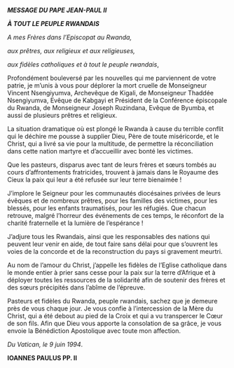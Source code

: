 ***MESSAGE DU PAPE JEAN-PAUL II***

***À TOUT LE PEUPLE RWANDAIS***

*A mes Frères dans l’Episcopat au Rwanda,*

*aux prêtres, aux religieux et aux religieuses,*

*aux fidèles catholiques et à tout le peuple rwandais*,

Profondément bouleversé par les nouvelles qui me parviennent de votre patrie, je m’unis à vous pour déplorer la mort cruelle de Monseigneur Vincent Nsengiyumva, Archevêque de Kigali, de Monseigneur Thaddée Nsengiyumva, Evêque de Kabgayi et Président de la Conférence épiscopale du Rwanda, de Monseigneur Joseph Ruzindana, Evêque de Byumba, et aussi de plusieurs prêtres et religieux.

La situation dramatique où est plongé le Rwanda à cause du terrible conflit qui le déchire me pousse à supplier Dieu, Père de toute miséricorde, et le Christ, qui a livré sa vie pour la multitude, de permettre la réconciliation dans cette nation martyre et d’accueillir avec bonté les victimes.

Que les pasteurs, disparus avec tant de leurs frères et sœurs tombés au cours d’affrontements fratricides, trouvent à jamais dans le Royaume des Cieux la paix qui leur a été refusée sur leur terre bienaimée !

J’implore le Seigneur pour les communautés diocésaines privées de leurs évêques et de nombreux prêtres, pour les familles des victimes, pour les blessés, pour les enfants traumatisés, pour les réfugiés. Que chacun retrouve, malgré l’horreur des événements de ces temps, le réconfort de la charité fraternelle et la lumière de l’espérance !

J’adjure tous les Rwandais, ainsi que les responsables des nations qui peuvent leur venir en aide, de tout faire sans délai pour que s’ouvrent les voies de la concorde et de la reconstruction du pays si gravement meurtri.

Au nom de l’amour du Christ, j’appelle les fidèles de l’Eglise catholique dans le monde entier à prier sans cesse pour la paix sur la terre d’Afrique et à déployer toutes les ressources de la solidarité afin de soutenir des frères et des sœurs précipités dans l’abîme de l’épreuve.

Pasteurs et fidèles du Rwanda, peuple rwandais, sachez que je demeure près de vous chaque jour. Je vous confie à l’intercession de la Mère du Christ, qui a été debout au pied de la Croix et qui a vu transpercer le Cœur de son fils. Afin que Dieu vous apporte la consolation de sa grâce, je vous envoie la Bénédiction Apostolique avec toute mon affection.

*Du Vatican, le 9 juin 1994*.

**IOANNES PAULUS PP. II**